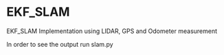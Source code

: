 # EKF_SLAM
EKF_SLAM Implementation using LIDAR, GPS and Odometer measurement


In order to see the output run slam.py
